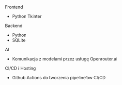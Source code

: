 Frontend
- Python Tkinter

Backend
- Python
- SQLite

AI
- Komunikacja z modelami przez usługę Openrouter.ai

CI/CD i Hosting
- Github Actions do tworzenia pipeline’ów CI/CD
